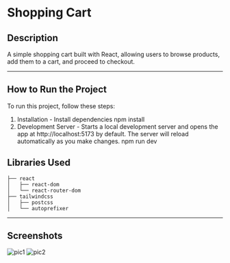 # Shopping Cart

## Description
A simple shopping cart built with React, allowing users to browse products, add them to a cart, and proceed to checkout.

---
## How to Run the Project
To run this project, follow these steps:
  1. Installation
    - Install dependencies
        npm install
  2. Development Server
    - Starts a local development server and opens the app at http://localhost:5173 by default. The server will reload automatically as you make changes.
        npm run dev

## Libraries Used
```text
├── react
│   ├── react-dom
│   └── react-router-dom
├── tailwindcss
│   ├── postcss
│   └── autoprefixer
```
  
---

## Screenshots
![pic1](https://github.com/user-attachments/assets/9accd291-0edd-4290-a5ba-92ef7060ae87)
![pic2](https://github.com/user-attachments/assets/f5cc6964-1bab-4a03-8cf0-1c65207daad9)

